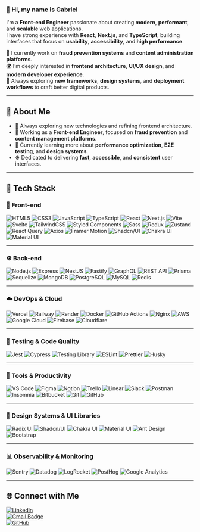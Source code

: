 ### 👋 Hi, my name is Gabriel

I'm a **Front-end Engineer** passionate about creating **modern**, **performant**, and **scalable** web applications.  
I have strong experience with **React**, **Next.js**, and **TypeScript**, building interfaces that focus on **usability**, **accessibility**, and **high performance**.  

💼 I currently work on **fraud prevention systems** and **content administration platforms**.  
🌍 I’m deeply interested in **frontend architecture**, **UI/UX design**, and **modern developer experience**.  
🚀 Always exploring **new frameworks**, **design systems**, and **deployment workflows** to craft better digital products.

---

## 🧠 About Me

- 🤔 Always exploring new technologies and refining frontend architecture.  
- 💼 Working as a **Front-end Engineer**, focused on **fraud prevention** and **content management platforms**.  
- 🌱 Currently learning more about **performance optimization**, **E2E testing**, and **design systems**.  
- ⚙️ Dedicated to delivering **fast**, **accessible**, and **consistent** user interfaces.  

---

## 🧩 Tech Stack

### 🎨 Front-end

![HTML5](https://img.shields.io/badge/-HTML5-333333?style=flat&logo=html5)
![CSS3](https://img.shields.io/badge/-CSS3-333333?style=flat&logo=css3&logoColor=1572B6)
![JavaScript](https://img.shields.io/badge/-JavaScript-333333?style=flat&logo=javascript)
![TypeScript](https://img.shields.io/badge/-TypeScript-333333?style=flat&logo=typescript)
![React](https://img.shields.io/badge/-React-333333?style=flat&logo=react)
![Next.js](https://img.shields.io/badge/-Next.js-333333?style=flat&logo=next.js)
![Vite](https://img.shields.io/badge/-Vite-333333?style=flat&logo=vite)
![Svelte](https://img.shields.io/badge/-Svelte-333333?style=flat&logo=svelte)
![TailwindCSS](https://img.shields.io/badge/-TailwindCSS-333333?style=flat&logo=tailwind-css)
![Styled Components](https://img.shields.io/badge/-Styled%20Components-333333?style=flat&logo=styled-components)
![Sass](https://img.shields.io/badge/-Sass-333333?style=flat&logo=sass)
![Redux](https://img.shields.io/badge/-Redux-333333?style=flat&logo=redux)
![Zustand](https://img.shields.io/badge/-Zustand-333333?style=flat&logo=zustand)
![React Query](https://img.shields.io/badge/-React%20Query-333333?style=flat&logo=react-query)
![Axios](https://img.shields.io/badge/-Axios-333333?style=flat&logo=axios)
![Framer Motion](https://img.shields.io/badge/-Framer%20Motion-333333?style=flat&logo=framer)
![Shadcn/UI](https://img.shields.io/badge/-shadcn/ui-333333?style=flat&logo=radixui)
![Chakra UI](https://img.shields.io/badge/-Chakra%20UI-333333?style=flat&logo=chakraui)
![Material UI](https://img.shields.io/badge/-Material%20UI-333333?style=flat&logo=mui)

---

### ⚙️ Back-end

![Node.js](https://img.shields.io/badge/-Node.js-333333?style=flat&logo=node.js)
![Express](https://img.shields.io/badge/-Express-333333?style=flat&logo=express)
![NestJS](https://img.shields.io/badge/-NestJS-333333?style=flat&logo=nestjs)
![Fastify](https://img.shields.io/badge/-Fastify-333333?style=flat&logo=fastify)
![GraphQL](https://img.shields.io/badge/-GraphQL-333333?style=flat&logo=graphql)
![REST API](https://img.shields.io/badge/-REST%20API-333333?style=flat&logo=postman)
![Prisma](https://img.shields.io/badge/-Prisma-333333?style=flat&logo=prisma)
![Sequelize](https://img.shields.io/badge/-Sequelize-333333?style=flat&logo=sequelize)
![MongoDB](https://img.shields.io/badge/-MongoDB-333333?style=flat&logo=mongodb)
![PostgreSQL](https://img.shields.io/badge/-PostgreSQL-333333?style=flat&logo=postgresql)
![MySQL](https://img.shields.io/badge/-MySQL-333333?style=flat&logo=mysql)
![Redis](https://img.shields.io/badge/-Redis-333333?style=flat&logo=redis)

---

### ☁️ DevOps & Cloud

![Vercel](https://img.shields.io/badge/-Vercel-333333?style=flat&logo=vercel)
![Railway](https://img.shields.io/badge/-Railway-333333?style=flat&logo=railway)
![Render](https://img.shields.io/badge/-Render-333333?style=flat&logo=render)
![Docker](https://img.shields.io/badge/-Docker-333333?style=flat&logo=docker)
![GitHub Actions](https://img.shields.io/badge/-GitHub%20Actions-333333?style=flat&logo=githubactions)
![Nginx](https://img.shields.io/badge/-Nginx-333333?style=flat&logo=nginx)
![AWS](https://img.shields.io/badge/-AWS-333333?style=flat&logo=amazonaws)
![Google Cloud](https://img.shields.io/badge/-Google%20Cloud-333333?style=flat&logo=googlecloud)
![Firebase](https://img.shields.io/badge/-Firebase-333333?style=flat&logo=firebase)
![Cloudflare](https://img.shields.io/badge/-Cloudflare-333333?style=flat&logo=cloudflare)

---

### 🧪 Testing & Code Quality

![Jest](https://img.shields.io/badge/-Jest-333333?style=flat&logo=jest)
![Cypress](https://img.shields.io/badge/-Cypress-333333?style=flat&logo=cypress)
![Testing Library](https://img.shields.io/badge/-Testing%20Library-333333?style=flat&logo=testing-library)
![ESLint](https://img.shields.io/badge/-ESLint-333333?style=flat&logo=eslint)
![Prettier](https://img.shields.io/badge/-Prettier-333333?style=flat&logo=prettier)
![Husky](https://img.shields.io/badge/-Husky-333333?style=flat&logo=husky)

---

### 🧰 Tools & Productivity

![VS Code](https://img.shields.io/badge/-VS%20Code-333333?style=flat&logo=visual-studio-code)
![Figma](https://img.shields.io/badge/-Figma-333333?style=flat&logo=figma)
![Notion](https://img.shields.io/badge/-Notion-333333?style=flat&logo=notion)
![Trello](https://img.shields.io/badge/-Trello-333333?style=flat&logo=trello)
![Linear](https://img.shields.io/badge/-Linear-333333?style=flat&logo=linear)
![Slack](https://img.shields.io/badge/-Slack-333333?style=flat&logo=slack)
![Postman](https://img.shields.io/badge/-Postman-333333?style=flat&logo=postman)
![Insomnia](https://img.shields.io/badge/-Insomnia-333333?style=flat&logo=insomnia)
![Bitbucket](https://img.shields.io/badge/-Bitbucket-333333?style=flat&logo=bitbucket)
![Git](https://img.shields.io/badge/-Git-333333?style=flat&logo=git)
![GitHub](https://img.shields.io/badge/-GitHub-333333?style=flat&logo=github)

---

### 🧱 Design Systems & UI Libraries

![Radix UI](https://img.shields.io/badge/-Radix%20UI-333333?style=flat&logo=radixui)
![Shadcn/UI](https://img.shields.io/badge/-shadcn/ui-333333?style=flat&logo=radixui)
![Chakra UI](https://img.shields.io/badge/-Chakra%20UI-333333?style=flat&logo=chakraui)
![Material UI](https://img.shields.io/badge/-Material%20UI-333333?style=flat&logo=mui)
![Ant Design](https://img.shields.io/badge/-Ant%20Design-333333?style=flat&logo=antdesign)
![Bootstrap](https://img.shields.io/badge/-Bootstrap-333333?style=flat&logo=bootstrap)

---

### 📊 Observability & Monitoring

![Sentry](https://img.shields.io/badge/-Sentry-333333?style=flat&logo=sentry)
![Datadog](https://img.shields.io/badge/-Datadog-333333?style=flat&logo=datadog)
![LogRocket](https://img.shields.io/badge/-LogRocket-333333?style=flat&logo=logrocket)
![PostHog](https://img.shields.io/badge/-PostHog-333333?style=flat&logo=posthog)
![Google Analytics](https://img.shields.io/badge/-Google%20Analytics-333333?style=flat&logo=googleanalytics)

---

## 🌐 Connect with Me

[![Linkedin](https://img.shields.io/badge/-Gabriel%20Leandro-blue?style=flat-square&logo=Linkedin&logoColor=white&link=LINK-DO-LINKEDIN)](LINK-DO-LINKEDIN)  
[![Gmail Badge](https://img.shields.io/badge/-gabriel@email.com-006bed?style=flat-square&logo=Gmail&logoColor=white&link=mailto:SEU-EMAIL)](mailto:SEU-EMAIL)  
[![GitHub](https://img.shields.io/github/followers/gabrielleandro?label=follow&style=social)](https://github.com/gabrielleandro)
